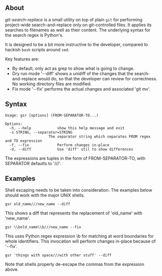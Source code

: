About
-----
*git-search-replace* is a small utility on top of plain `git` for performing project-wide search-and-replace only on git-controlled files. It applies its searches to filenames as well as their content. The underlying syntax for the search regex is Python's.

It is designed to be a bit more instructive to the developer, compared to hackish `bash` scripts around `sed`.

Key features are:

* By default, only act as grep to show what is going to change.
* Dry run mode '--diff' shows a unidiff of the changes that the search-and-replace would do, so that the developer can review for correctness. No working directory files are modified.
* Fix mode '--fix' performs the actual changes and associated 'git mv'.

Syntax
------
    Usage: gsr [options] (FROM-SEPARATOR-TO...)

    Options:
      -h, --help            show this help message and exit
      -s STRING, --separator=STRING
                        The separator string which separates FROM regex and TO expression
      -f, --fix             Perform changes in-place
      -d, --diff            Use 'diff' util to show differences

The expressions are tuples in the form of FROM-SEPARATOR-TO, with SEPARATOR defaults to '///'.

Examples
--------

Shell escaping needs to be taken into consideration. The examples below should work with the major UNIX shells.

    gsr old_name///new_name --diff

This shows a diff that represents the replacement of 'old_name' with 'new_name'.

    gsr \\bold_name\\b///new_name --fix

This uses Python regex expression \b for matching at word boundaries for whole identifiers. This invocation will perform changes in-place because of '--fix'.

    gsr 'things with space///with other stuff' --diff

Note that shells properly de-escape the commas from the expression above.
